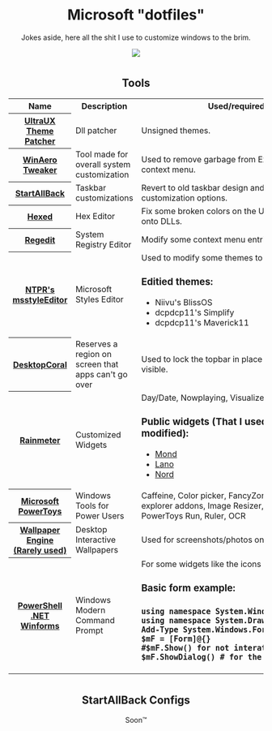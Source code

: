 <div align="center">
  <h1>Microsoft "dotfiles"</h1>
<p>Jokes aside, here all the shit I use to customize windows to the brim.</p>

<img align="center" src="https://user-images.githubusercontent.com/17398632/215917149-15d732ed-3c40-4213-b767-c0366f25f978.png">

 <h1></h1>
  
<h2 align="center"> Tools </h2>
<table align="center">
  <tr>
    <th>Name</th>
    <th>Description</th>
    <th>Used/required for</th>
  </tr>
  <tr>
    <th><a href="https://mhoefs.eu/software_uxtheme.php?ref=syssel&lang=en">UltraUX Theme Patcher</a></th>
    <td>Dll patcher</td>
    <td>Unsigned themes.</td>
  </tr>
  <tr>
    <th><a href="https://winaero.com/downloads/winaerotweaker.zip">WinAero Tweaker</a></th>
    <td>Tool made for overall system customization</td>
    <td>Used to remove garbage from Explorer and desktop context menu.</td>
  </tr>
  <tr>
    <th><a href="https://www.startallback.com/">StartAllBack</a></th>
    <td>Taskbar customizations</td>
    <td>Revert to old taskbar design and get extra customization options.</td>
  </tr>
  <tr>
    <th><a href="https://hexed.it/">Hexed</a></th>
    <td>Hex Editor</td>
    <td>Fix some broken colors on the UI that are backed onto DLLs.</td>
  </tr>
  <tr>
    <th><a href="#">Regedit</a></th>
    <td>System Registry Editor</td>
    <td>Modify some context menu entries and colors.</td>
  </tr>
  <tr>
    <th><a href="https://github.com/nptr/msstyleEditor">NTPR's msstyleEditor</a></th>
    <td>Microsoft Styles Editor</td>
    <td>
      Used to modify some themes to my liking
      <h3>Editied themes:</h3>
      <ul>
        <li>Niivu's BlissOS</li>
        <li>dcpdcp11's Simplify</li>
        <li>dcpdcp11's Maverick11</li>
      </ul>
    </td>
  </tr>
  <tr>
    <th><a href="https://www.donationcoder.com/software/mouser/other-windows-apps/desktopcoral">DesktopCoral</a></th>
    <td>Reserves a region on screen that apps can't go over</td>
    <td>Used to lock the topbar in place to keep always visible.</td>
  </tr>
  <tr>
    <th><a href="https://www.rainmeter.net/">Rainmeter</a></th>
    <td>Customized Widgets</td>
    <td>
      Day/Date, Nowplaying, Visualizer
      <h3>Public widgets (That I used stock or modified):</h3>
      <ul>
        <li><a href="https://visualskins.com/skin/mond">Mond</a></li>
        <li><a href="https://visualskins.com/skin/lano">Lano</a></li>
        <li><a href="https://www.deviantart.com/reb70/art/NORD-Music-Player-838393199">Nord</a></li>
      </ul>
    </td>
  </tr>
  <tr>
    <th><a href="">Microsoft PowerToys</a></th>
    <td>Windows Tools for Power Users</td>
    <td>Caffeine, Color picker, FancyZones, Locksmith, SVG explorer addons, Image Resizer, PowerRename, PowerToys Run, Ruler, OCR</td>
  </tr>
  <tr>
    <th><a href="https://store.steampowered.com/app/431960/Wallpaper_Engine/">Wallpaper Engine (Rarely used)</a></th>
    <td>Desktop Interactive Wallpapers</td>
    <td>Used for screenshots/photos only</td>
  </tr>
  <tr>
    <th><a href="https://github.com/PowerShell/Powershell">PowerShell</a> <a href="https://dotnet.microsoft.com/en-us/download/dotnet/7.0">.NET Winforms</a></th>
    <td>Windows Modern Command Prompt</td>
    <td>
      For some widgets like the icons on the side
      <h3>Basic form example:<h3>
        <pre>
using namespace System.Windows.Forms
using namespace System.Drawing
Add-Type System.Windows.Forms
$mF = [Form]@{}
#$mF.Show() for not interative ones
$mF.ShowDialog() # for the interactive ones </pre>
    </td>
  </tr>
</table>
<h1></h1>
<h2 align="center">StartAllBack Configs</h2>
<p align="center">Soon™</p>
